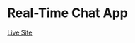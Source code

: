 # Real-Time Chat App
[Live Site](https://60e4d20d2ec0b54bc5e1d15e--real-time-chat-app-alien0525.netlify.app/)
